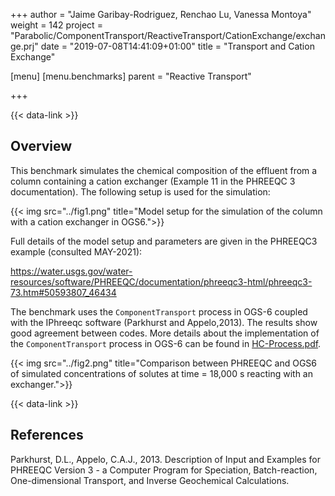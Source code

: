 +++
author = "Jaime Garibay-Rodriguez, Renchao Lu, Vanessa Montoya"
weight = 142
project = "Parabolic/ComponentTransport/ReactiveTransport/CationExchange/exchange.prj"
date = "2019-07-08T14:41:09+01:00"
title = "Transport and Cation Exchange"

[menu]
  [menu.benchmarks]
    parent = "Reactive Transport"

+++

{{< data-link >}}

## Overview

This benchmark simulates the chemical composition of the effluent from a column containing a cation exchanger (Example 11 in the PHREEQC 3 documentation).
The following setup is used for the simulation:

{{< img src="../fig1.png" title="Model setup for the simulation of the column with a cation exchanger in OGS6.">}}

Full details of the model setup and parameters are given in the PHREEQC3 example (consulted MAY-2021):

https://water.usgs.gov/water-resources/software/PHREEQC/documentation/phreeqc3-html/phreeqc3-73.htm#50593807_46434

The benchmark uses the `ComponentTransport` process in OGS-6 coupled with the IPhreeqc software (Parkhurst and Appelo,2013). The results show good agreement between codes. More details about the implementation of the `ComponentTransport` process in OGS-6 can be found in  [HC-Process.pdf](/docs/benchmarks/hydro-component/HC-Process.pdf).

{{< img src="../fig2.png" title="Comparison between PHREEQC and OGS6 of simulated concentrations of solutes at time = 18,000 s reacting with an exchanger.">}}

{{< data-link >}}

## References

Parkhurst, D.L., Appelo, C.A.J., 2013. Description of Input and Examples for PHREEQC Version 3 - a Computer Program for Speciation, Batch-reaction, One-dimensional Transport, and Inverse Geochemical Calculations.